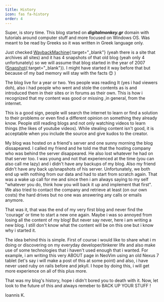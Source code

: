 ```yaml
---
title: History
icon: fas fa-history
order: 4
---
```


Super, is story time. This blog started on ***digitalmonkey.gr*** domain with tutorials around computer stuff and more focused on Windows OS. Was meant to be read by Greeks so it was written in Greek language only.

Just checked [WaybackMachine](https://archive.org){:target="_blank"} (yeah there is a site that archives all sites) and it has 4 snapshots of that old blog (yeah only 4 unfortunately) so we will assume that blog started in the year of 2007 ([Snapshot](https://web.archive.org/web/20071027092230/http://www.digitalmonkey.gr/){:target="_blank"}). I might have started it way before that but because of my bad memory will stay with the facts :blush: 
)

The blog live for a year or two. Yes people was reading It (yes i had viewers doh), also i had people who went and stole the contents as is and introduced them in their sites or in forums as their own. This is how i recognized that my content was good or missing ,in general, from the internet.

This is a good sign, people will search the internet to learn or find a solution to their problems or even find a different opinion on something they already know. People still reading blogs and not only watching videos to learn things (the likes of youtube videos). While stealing content isn't good, it is acceptable when you include the source and give kudos to the creator. 

My blog was hosted on a friend's server and one sunny morning the blog dissapeared. I called my friend and he told me that the hosting company who was behind the server disappeared. He also lost whatever he had on that server too. I was young and not that experienced at the time (you can also call me lazy) and i didn't have any backups of my blog. Also my friend didn't have any back up/snapshots of his server. Unfortunately, we both end up with nothing from our data and had to start from scratch again. That was a wake up call for me and since then i am always saying to my self "whatever you do, think how you will back it up and implement that first". We also tried to contact the company and retrieve at least (on our own costs) the hard drives but no one was answering any calls or emails anymore.

That was it, that was the end of my very first blog and never find the 'courage' or time to start a new one again. Maybe i was so annoyed from losing all the content of my blog! But never say never, here i am writing a new blog. I still don't know what the content will be on this one but i know why i started it.

The idea behind this is simple. First of course i would like to share what i m doing or discovering on my everyday developer/tinkerer life and also make use of some technologies that i haven't used enough that i wanted. For example, i am writing this very ABOUT page in NeoVim using an old Nexus 7 tablet (let's say i will make a post of this at some point) and also, i have never used ruby on rails before and jekyll. I hope by doing this, i will get more experience on all of this plus more. 

That was my blog's history, hope i didn't bored you to death with it. Now, let look to the future of this and always remeber to BACK UP YOUR STUFF ! 

Ioannis K. 
